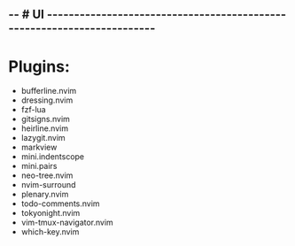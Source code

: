 -- # UI -----------------------------------------------------------------------
--
# Plugins:

- bufferline.nvim                 [](https://github.com/akinsho/bufferline.nvim)
- dressing.nvim                   [](https://github.com/stevearc/dressing.nvim)
- fzf-lua                         [](https://github.com/ibhagwan/fzf-lua)
- gitsigns.nvim                   [](https://github.com/lewis6991/gitsigns.nvim)
- heirline.nvim                   [](https://github.com/rebelot/heirline.nvim)
- lazygit.nvim                    [](https://github.com/kdheepak/lazygit.nvim)
- markview                        [](https://github.com/OXY2DEV/markview.nvim)
- mini.indentscope                [](https://github.com/echasnovski/mini.indentscope)
- mini.pairs                      [](https://github.com/echasnovski/mini.pairs)
- neo-tree.nvim                   [](https://github.com/nvim-neo-tree/neo-tree.nvim)
- nvim-surround                   [](https://github.com/kylechui/nvim-surround)
- plenary.nvim                    [](https://github.com/nvim-lua/plenary.nvim)
- todo-comments.nvim              [](https://github.com/folke/todo-comments.nvim)
- tokyonight.nvim                 [](https://github.com/folke/tokyonight.nvim)
- vim-tmux-navigator.nvim         [](https://github.com/nvim-lua/plenary.nvim)
- which-key.nvim                  [](https://github.com/folke/which-key.nvim)
